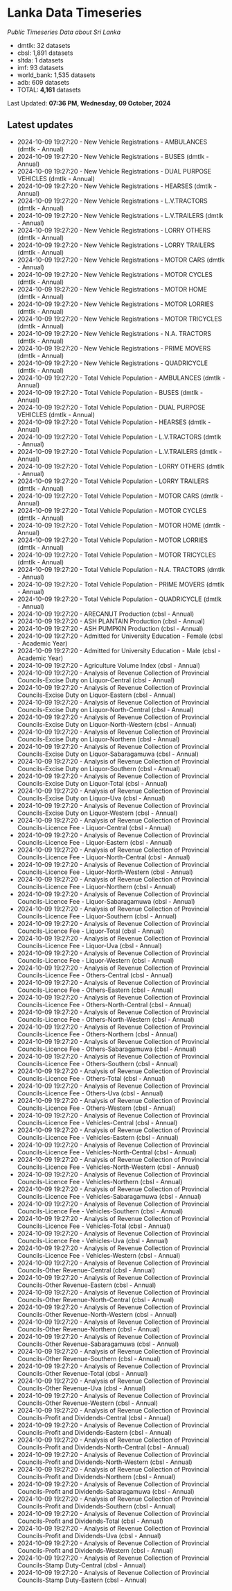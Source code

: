 # Lanka Data Timeseries
*Public Timeseries Data about Sri Lanka*

* dmtlk: 32 datasets
* cbsl: 1,891 datasets
* sltda: 1 datasets
* imf: 93 datasets
* world_bank: 1,535 datasets
* adb: 609 datasets
* TOTAL: **4,161** datasets

Last Updated: **07:36 PM, Wednesday, 09 October, 2024**

## Latest updates

* 2024-10-09 19:27:20 - New Vehicle Registrations - AMBULANCES (dmtlk - Annual)
* 2024-10-09 19:27:20 - New Vehicle Registrations - BUSES (dmtlk - Annual)
* 2024-10-09 19:27:20 - New Vehicle Registrations - DUAL PURPOSE VEHICLES (dmtlk - Annual)
* 2024-10-09 19:27:20 - New Vehicle Registrations - HEARSES (dmtlk - Annual)
* 2024-10-09 19:27:20 - New Vehicle Registrations - L.V.TRACTORS (dmtlk - Annual)
* 2024-10-09 19:27:20 - New Vehicle Registrations - L.V.TRAILERS (dmtlk - Annual)
* 2024-10-09 19:27:20 - New Vehicle Registrations - LORRY OTHERS (dmtlk - Annual)
* 2024-10-09 19:27:20 - New Vehicle Registrations - LORRY TRAILERS (dmtlk - Annual)
* 2024-10-09 19:27:20 - New Vehicle Registrations - MOTOR CARS (dmtlk - Annual)
* 2024-10-09 19:27:20 - New Vehicle Registrations - MOTOR CYCLES (dmtlk - Annual)
* 2024-10-09 19:27:20 - New Vehicle Registrations - MOTOR HOME (dmtlk - Annual)
* 2024-10-09 19:27:20 - New Vehicle Registrations - MOTOR LORRIES (dmtlk - Annual)
* 2024-10-09 19:27:20 - New Vehicle Registrations - MOTOR TRICYCLES (dmtlk - Annual)
* 2024-10-09 19:27:20 - New Vehicle Registrations - N.A. TRACTORS (dmtlk - Annual)
* 2024-10-09 19:27:20 - New Vehicle Registrations - PRIME MOVERS (dmtlk - Annual)
* 2024-10-09 19:27:20 - New Vehicle Registrations - QUADRICYCLE (dmtlk - Annual)
* 2024-10-09 19:27:20 - Total Vehicle Population - AMBULANCES (dmtlk - Annual)
* 2024-10-09 19:27:20 - Total Vehicle Population - BUSES (dmtlk - Annual)
* 2024-10-09 19:27:20 - Total Vehicle Population - DUAL PURPOSE VEHICLES (dmtlk - Annual)
* 2024-10-09 19:27:20 - Total Vehicle Population - HEARSES (dmtlk - Annual)
* 2024-10-09 19:27:20 - Total Vehicle Population - L.V.TRACTORS (dmtlk - Annual)
* 2024-10-09 19:27:20 - Total Vehicle Population - L.V.TRAILERS (dmtlk - Annual)
* 2024-10-09 19:27:20 - Total Vehicle Population - LORRY OTHERS (dmtlk - Annual)
* 2024-10-09 19:27:20 - Total Vehicle Population - LORRY TRAILERS (dmtlk - Annual)
* 2024-10-09 19:27:20 - Total Vehicle Population - MOTOR CARS (dmtlk - Annual)
* 2024-10-09 19:27:20 - Total Vehicle Population - MOTOR CYCLES (dmtlk - Annual)
* 2024-10-09 19:27:20 - Total Vehicle Population - MOTOR HOME (dmtlk - Annual)
* 2024-10-09 19:27:20 - Total Vehicle Population - MOTOR LORRIES (dmtlk - Annual)
* 2024-10-09 19:27:20 - Total Vehicle Population - MOTOR TRICYCLES (dmtlk - Annual)
* 2024-10-09 19:27:20 - Total Vehicle Population - N.A. TRACTORS (dmtlk - Annual)
* 2024-10-09 19:27:20 - Total Vehicle Population - PRIME MOVERS (dmtlk - Annual)
* 2024-10-09 19:27:20 - Total Vehicle Population - QUADRICYCLE (dmtlk - Annual)
* 2024-10-09 19:27:20 - ARECANUT Production (cbsl - Annual)
* 2024-10-09 19:27:20 - ASH PLANTAIN Production (cbsl - Annual)
* 2024-10-09 19:27:20 - ASH PUMPKIN Production (cbsl - Annual)
* 2024-10-09 19:27:20 - Admitted for University Education - Female (cbsl - Academic Year)
* 2024-10-09 19:27:20 - Admitted for University Education - Male (cbsl - Academic Year)
* 2024-10-09 19:27:20 - Agriculture Volume Index (cbsl - Annual)
* 2024-10-09 19:27:20 - Analysis of Revenue Collection of Provincial Councils-Excise Duty on Liquor-Central (cbsl - Annual)
* 2024-10-09 19:27:20 - Analysis of Revenue Collection of Provincial Councils-Excise Duty on Liquor-Eastern (cbsl - Annual)
* 2024-10-09 19:27:20 - Analysis of Revenue Collection of Provincial Councils-Excise Duty on Liquor-North-Central (cbsl - Annual)
* 2024-10-09 19:27:20 - Analysis of Revenue Collection of Provincial Councils-Excise Duty on Liquor-North-Western (cbsl - Annual)
* 2024-10-09 19:27:20 - Analysis of Revenue Collection of Provincial Councils-Excise Duty on Liquor-Northern (cbsl - Annual)
* 2024-10-09 19:27:20 - Analysis of Revenue Collection of Provincial Councils-Excise Duty on Liquor-Sabaragamuwa (cbsl - Annual)
* 2024-10-09 19:27:20 - Analysis of Revenue Collection of Provincial Councils-Excise Duty on Liquor-Southern (cbsl - Annual)
* 2024-10-09 19:27:20 - Analysis of Revenue Collection of Provincial Councils-Excise Duty on Liquor-Total (cbsl - Annual)
* 2024-10-09 19:27:20 - Analysis of Revenue Collection of Provincial Councils-Excise Duty on Liquor-Uva (cbsl - Annual)
* 2024-10-09 19:27:20 - Analysis of Revenue Collection of Provincial Councils-Excise Duty on Liquor-Western (cbsl - Annual)
* 2024-10-09 19:27:20 - Analysis of Revenue Collection of Provincial Councils-Licence Fee - Liquor-Central (cbsl - Annual)
* 2024-10-09 19:27:20 - Analysis of Revenue Collection of Provincial Councils-Licence Fee - Liquor-Eastern (cbsl - Annual)
* 2024-10-09 19:27:20 - Analysis of Revenue Collection of Provincial Councils-Licence Fee - Liquor-North-Central (cbsl - Annual)
* 2024-10-09 19:27:20 - Analysis of Revenue Collection of Provincial Councils-Licence Fee - Liquor-North-Western (cbsl - Annual)
* 2024-10-09 19:27:20 - Analysis of Revenue Collection of Provincial Councils-Licence Fee - Liquor-Northern (cbsl - Annual)
* 2024-10-09 19:27:20 - Analysis of Revenue Collection of Provincial Councils-Licence Fee - Liquor-Sabaragamuwa (cbsl - Annual)
* 2024-10-09 19:27:20 - Analysis of Revenue Collection of Provincial Councils-Licence Fee - Liquor-Southern (cbsl - Annual)
* 2024-10-09 19:27:20 - Analysis of Revenue Collection of Provincial Councils-Licence Fee - Liquor-Total (cbsl - Annual)
* 2024-10-09 19:27:20 - Analysis of Revenue Collection of Provincial Councils-Licence Fee - Liquor-Uva (cbsl - Annual)
* 2024-10-09 19:27:20 - Analysis of Revenue Collection of Provincial Councils-Licence Fee - Liquor-Western (cbsl - Annual)
* 2024-10-09 19:27:20 - Analysis of Revenue Collection of Provincial Councils-Licence Fee - Others-Central (cbsl - Annual)
* 2024-10-09 19:27:20 - Analysis of Revenue Collection of Provincial Councils-Licence Fee - Others-Eastern (cbsl - Annual)
* 2024-10-09 19:27:20 - Analysis of Revenue Collection of Provincial Councils-Licence Fee - Others-North-Central (cbsl - Annual)
* 2024-10-09 19:27:20 - Analysis of Revenue Collection of Provincial Councils-Licence Fee - Others-North-Western (cbsl - Annual)
* 2024-10-09 19:27:20 - Analysis of Revenue Collection of Provincial Councils-Licence Fee - Others-Northern (cbsl - Annual)
* 2024-10-09 19:27:20 - Analysis of Revenue Collection of Provincial Councils-Licence Fee - Others-Sabaragamuwa (cbsl - Annual)
* 2024-10-09 19:27:20 - Analysis of Revenue Collection of Provincial Councils-Licence Fee - Others-Southern (cbsl - Annual)
* 2024-10-09 19:27:20 - Analysis of Revenue Collection of Provincial Councils-Licence Fee - Others-Total (cbsl - Annual)
* 2024-10-09 19:27:20 - Analysis of Revenue Collection of Provincial Councils-Licence Fee - Others-Uva (cbsl - Annual)
* 2024-10-09 19:27:20 - Analysis of Revenue Collection of Provincial Councils-Licence Fee - Others-Western (cbsl - Annual)
* 2024-10-09 19:27:20 - Analysis of Revenue Collection of Provincial Councils-Licence Fee - Vehicles-Central (cbsl - Annual)
* 2024-10-09 19:27:20 - Analysis of Revenue Collection of Provincial Councils-Licence Fee - Vehicles-Eastern (cbsl - Annual)
* 2024-10-09 19:27:20 - Analysis of Revenue Collection of Provincial Councils-Licence Fee - Vehicles-North-Central (cbsl - Annual)
* 2024-10-09 19:27:20 - Analysis of Revenue Collection of Provincial Councils-Licence Fee - Vehicles-North-Western (cbsl - Annual)
* 2024-10-09 19:27:20 - Analysis of Revenue Collection of Provincial Councils-Licence Fee - Vehicles-Northern (cbsl - Annual)
* 2024-10-09 19:27:20 - Analysis of Revenue Collection of Provincial Councils-Licence Fee - Vehicles-Sabaragamuwa (cbsl - Annual)
* 2024-10-09 19:27:20 - Analysis of Revenue Collection of Provincial Councils-Licence Fee - Vehicles-Southern (cbsl - Annual)
* 2024-10-09 19:27:20 - Analysis of Revenue Collection of Provincial Councils-Licence Fee - Vehicles-Total (cbsl - Annual)
* 2024-10-09 19:27:20 - Analysis of Revenue Collection of Provincial Councils-Licence Fee - Vehicles-Uva (cbsl - Annual)
* 2024-10-09 19:27:20 - Analysis of Revenue Collection of Provincial Councils-Licence Fee - Vehicles-Western (cbsl - Annual)
* 2024-10-09 19:27:20 - Analysis of Revenue Collection of Provincial Councils-Other Revenue-Central (cbsl - Annual)
* 2024-10-09 19:27:20 - Analysis of Revenue Collection of Provincial Councils-Other Revenue-Eastern (cbsl - Annual)
* 2024-10-09 19:27:20 - Analysis of Revenue Collection of Provincial Councils-Other Revenue-North-Central (cbsl - Annual)
* 2024-10-09 19:27:20 - Analysis of Revenue Collection of Provincial Councils-Other Revenue-North-Western (cbsl - Annual)
* 2024-10-09 19:27:20 - Analysis of Revenue Collection of Provincial Councils-Other Revenue-Northern (cbsl - Annual)
* 2024-10-09 19:27:20 - Analysis of Revenue Collection of Provincial Councils-Other Revenue-Sabaragamuwa (cbsl - Annual)
* 2024-10-09 19:27:20 - Analysis of Revenue Collection of Provincial Councils-Other Revenue-Southern (cbsl - Annual)
* 2024-10-09 19:27:20 - Analysis of Revenue Collection of Provincial Councils-Other Revenue-Total (cbsl - Annual)
* 2024-10-09 19:27:20 - Analysis of Revenue Collection of Provincial Councils-Other Revenue-Uva (cbsl - Annual)
* 2024-10-09 19:27:20 - Analysis of Revenue Collection of Provincial Councils-Other Revenue-Western (cbsl - Annual)
* 2024-10-09 19:27:20 - Analysis of Revenue Collection of Provincial Councils-Profit and Dividends-Central (cbsl - Annual)
* 2024-10-09 19:27:20 - Analysis of Revenue Collection of Provincial Councils-Profit and Dividends-Eastern (cbsl - Annual)
* 2024-10-09 19:27:20 - Analysis of Revenue Collection of Provincial Councils-Profit and Dividends-North-Central (cbsl - Annual)
* 2024-10-09 19:27:20 - Analysis of Revenue Collection of Provincial Councils-Profit and Dividends-North-Western (cbsl - Annual)
* 2024-10-09 19:27:20 - Analysis of Revenue Collection of Provincial Councils-Profit and Dividends-Northern (cbsl - Annual)
* 2024-10-09 19:27:20 - Analysis of Revenue Collection of Provincial Councils-Profit and Dividends-Sabaragamuwa (cbsl - Annual)
* 2024-10-09 19:27:20 - Analysis of Revenue Collection of Provincial Councils-Profit and Dividends-Southern (cbsl - Annual)
* 2024-10-09 19:27:20 - Analysis of Revenue Collection of Provincial Councils-Profit and Dividends-Total (cbsl - Annual)
* 2024-10-09 19:27:20 - Analysis of Revenue Collection of Provincial Councils-Profit and Dividends-Uva (cbsl - Annual)
* 2024-10-09 19:27:20 - Analysis of Revenue Collection of Provincial Councils-Profit and Dividends-Western (cbsl - Annual)
* 2024-10-09 19:27:20 - Analysis of Revenue Collection of Provincial Councils-Stamp Duty-Central (cbsl - Annual)
* 2024-10-09 19:27:20 - Analysis of Revenue Collection of Provincial Councils-Stamp Duty-Eastern (cbsl - Annual)